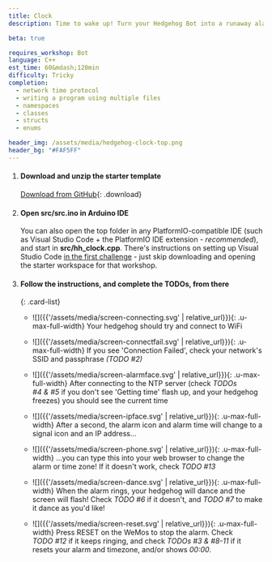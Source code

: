 ```yaml
---
title: Clock
description: Time to wake up! Turn your Hedgehog Bot into a runaway alarm clock and learn some more about how your Hedgehog Bot works.

beta: true

requires_workshop: Bot
language: C++
est_time: 60&mdash;120min
difficulty: Tricky
completion: 
  - network time protocol
  - writing a program using multiple files
  - namespaces
  - classes
  - structs
  - enums

header_img: /assets/media/hedgehog-clock-top.png
header_bg: "#FAF5FF"
---
```


1.  #### Download and unzip the starter template
    [Download from GitHub](https://github.com/jda0/hedgehog-clock/releases/latest){: .download}

2.  #### Open **src/src.ino** in Arduino IDE
    You can also open the top folder in any PlatformIO-compatible IDE (such as 
    Visual Studio Code + the PlatformIO IDE extension - *recommended*), and start in 
    **src/hh_clock.cpp**. There's instructions on setting up Visual Studio Code 
    [in the first challenge](1-led) - just skip downloading and opening the starter 
    workspace for that workshop.

3.  #### Follow the instructions, and complete the TODOs, from there

    {: .card-list}
    - ![]({{'/assets/media/screen-connecting.svg' | relative_url}}){: .u-max-full-width}
      Your hedgehog should try and connect to WiFi

    - ![]({{'/assets/media/screen-connectfail.svg' | relative_url}}){: .u-max-full-width}
      If you see 'Connection Failed', check your network's SSID and passphrase _(TODO&nbsp;#2)_

    - ![]({{'/assets/media/screen-alarmface.svg' | relative_url}}){: .u-max-full-width}
      After connecting to the NTP server (check _TODOs #4&nbsp;&&nbsp;#5_ if you don't see 'Getting time' flash up, and your hedgehog freezes) you should see the current time

    - ![]({{'/assets/media/screen-ipface.svg' | relative_url}}){: .u-max-full-width}
      After a second, the alarm icon and alarm time will change to a signal icon and an IP address...

    - ![]({{'/assets/media/screen-phone.svg' | relative_url}}){: .u-max-full-width}
      ...you can type this into your web browser to change the alarm or time zone! If it doesn't work, check _TODO&nbsp;#13_

    - ![]({{'/assets/media/screen-dance.svg' | relative_url}}){: .u-max-full-width}
      When the alarm rings, your hedgehog will dance and the screen will flash! Check _TODO&nbsp;#6_ if it doesn't, and _TODO&nbsp;#7_ to make it dance as you'd like!

    - ![]({{'/assets/media/screen-reset.svg' | relative_url}}){: .u-max-full-width}
      Press RESET on the WeMos to stop the alarm. Check _TODO&nbsp;#12_ if it keeps ringing, and check _TODOs&nbsp;#3&nbsp;&&nbsp;#8-11_ if it resets your alarm and timezone, and/or shows *00:00*.